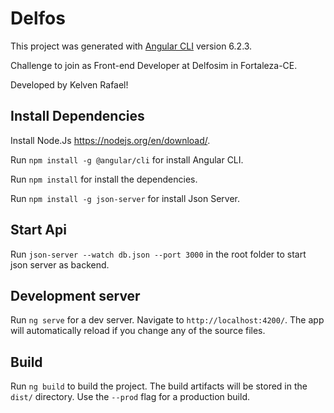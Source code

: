# Delfos

This project was generated with [Angular CLI](https://github.com/angular/angular-cli) version 6.2.3.

Challenge to join as Front-end Developer at Delfosim in Fortaleza-CE.

Developed by Kelven Rafael!

## Install Dependencies

Install Node.Js https://nodejs.org/en/download/.

Run `npm install -g @angular/cli` for install Angular CLI.

Run `npm install` for install the dependencies. 

Run `npm install -g json-server` for install Json Server.

## Start Api

Run `json-server --watch db.json --port 3000` in the root folder to start json server as backend.

## Development server

Run `ng serve` for a dev server. Navigate to `http://localhost:4200/`. The app will automatically reload if you change any of the source files.

## Build

Run `ng build` to build the project. The build artifacts will be stored in the `dist/` directory. Use the `--prod` flag for a production build.
